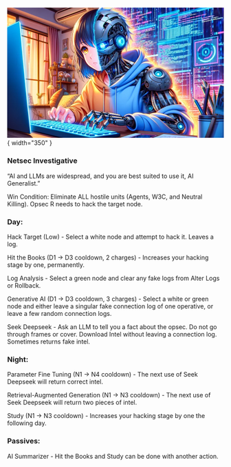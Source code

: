 ![aigeneralist.png](Images/aigeneralist.png){ width="350" }

### **Netsec Investigative**

“AI and LLMs are widespread, and you are best suited to use it, AI Generalist.”

Win Condition: Eliminate ALL hostile units (Agents, W3C, and Neutral Killing). Opsec R needs to hack the target node.

### **Day:**

Hack Target (Low) - Select a white node and attempt to hack it. Leaves a log.

Hit the Books (D1 -> D3 cooldown, 2 charges) - Increases your hacking stage by one, permanently.

Log Analysis - Select a green node and clear any fake logs from Alter Logs or Rollback.

Generative AI (D1 -> D3 cooldown, 3 charges) - Select a white or green node and either leave a singular fake connection log of one operative, or leave a few random connection logs.

Seek Deepseek - Ask an LLM to tell you a fact about the opsec. Do not go through frames or cover. Download Intel without leaving a connection log. Sometimes returns fake intel.

### **Night:**

Parameter Fine Tuning (N1 -> N4 cooldown) - The next use of Seek Deepseek will return correct intel.

Retrieval-Augmented Generation (N1 -> N3 cooldown) - The next use of Seek Deepseek will return two pieces of intel.

Study (N1 -> N3 cooldown) - Increases your hacking stage by one the following day.

### **Passives:**

AI Summarizer - Hit the Books and Study can be done with another action.